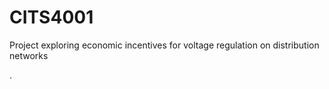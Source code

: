 # CITS4001

Project exploring economic incentives for voltage regulation on distribution networks

.
